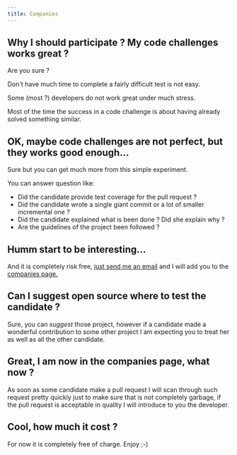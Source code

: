 ```yaml
---
title: Companies
---
```



## Why I should participate ? My code challenges works great ?

Are you sure ?

Don't have much time to complete a fairly difficult test is not easy.

Some (most ?) developers do not work great under much stress.

Most of the time the success in a code challenge is about having already solved something similar.

## OK, maybe code challenges are not perfect, but they works good enough...

Sure but you can get much more from this simple experiment.

You can answer question like:

+ Did the candidate provide test coverage for the pull request ?
+ Did the candidate wrote a single giant commit or a lot of smaller incremental one ?
+ Did the candidate explained what is been done ? Did she explain why ?
+ Are the guidelines of the project been followed ?

## Humm start to be interesting...

And it is completely risk free, [just send me an email][my_email] and I will add you to the [companies page.][company_page]

## Can I suggest open source where to test the candidate ?

Sure, you can *suggest* those project, however if a candidate made a wonderful contribution to some other project I am expecting you to treat her as well as all the other candidate.

## Great, I am now in the companies page, what now ?

As soon as some candidate make a pull request I will scan through such request pretty quickly just to make sure that is not completely garbage, if the pull request is acceptable in quality I will introduce to you the developer.

## Cool, how much it cost ?

For now it is completely free of charge. Enjoy ;-)

[my_email]: mailto:simone@mweb.biz
[company_page]: /companies
